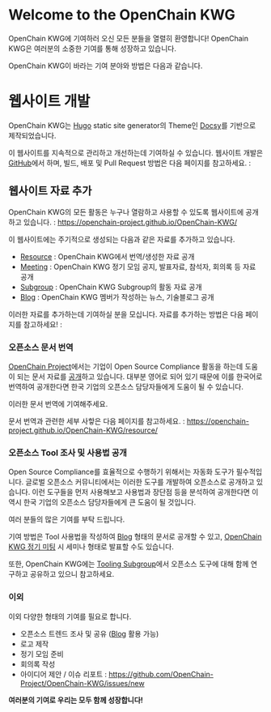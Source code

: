 # Welcome to the OpenChain KWG

OpenChain KWG에 기여하러 오신 모든 분들을 열렬히 환영합니다! OpenChain KWG은 여러분의 소중한 기여를 통해 성장하고 있습니다. 

OpenChain KWG이 바라는 기여 분야와 방법은 다음과 같습니다. 

# 웹사이트 개발

OpenChain KWG는 [Hugo](https://gohugo.io/) static site generator의 Theme인 [Docsy](https://www.docsy.dev/docs/)를 기반으로 제작되었습니다. 

이 웹사이트를 지속적으로 관리하고 개선하는데 기여하실 수 있습니다. 웹사이트 개발은 [GitHub](https://github.com/OpenChain-Project/OpenChain-KWG)에서 하며, 빌드, 배포 및 Pull Request 방법은 다음 페이지를 참고하세요. :  

## 웹사이트 자료 추가

OpenChain KWG의 모든 활동은 누구나 열람하고 사용할 수 있도록 웹사이트에 공개하고 있습니다. : https://openchain-project.github.io/OpenChain-KWG/

이 웹사이트에는 주기적으로 생성되는 다음과 같은 자료를 추가하고 있습니다. 

* [Resource](https://openchain-project.github.io/OpenChain-KWG/resource/) : OpenChain KWG에서 번역/생성한 자료 공개
* [Meeting](https://openchain-project.github.io/OpenChain-KWG/meeting/) : OpenChain KWG 정기 모임 공지, 발표자료, 참석자, 회의록 등 자료 공개
* [Subgroup](https://openchain-project.github.io/OpenChain-KWG/subgroup/) : OpenChain KWG Subgroup의 활동 자료 공개
* [Blog](https://openchain-project.github.io/OpenChain-KWG/blog/) : OpenChain KWG 멤버가 작성하는 뉴스, 기술블로그 공개

이러한 자료를 추가하는데 기여하실 분을 모십니다. 자료를 추가하는 방법은 다음 페이지를 참고하세요! : 

### 오픈소스 문서 번역

[OpenChain Project](https://www.openchainproject.org/)에서는 기업이 Open Source Compliance 활동을 하는데 도움이 되는 문서 자료를 [공개](https://www.openchainproject.org/resources)하고 있습니다. 대부분 영어로 되어 있기 때문에 이를 한국어로 번역하여 공개한다면 한국 기업의 오픈소스 담당자들에게 도움이 될 수 있습니다. 

이러한 문서 번역에 기여해주세요. 

문서 번역과 관련한 세부 사핳은 다음 페이지를 참고하세요. : https://openchain-project.github.io/OpenChain-KWG/resource/

### 오픈소스 Tool 조사 및 사용법 공개

Open Source Compliance를 효율적으로 수행하기 위해서는 자동화 도구가 필수적입니다. 글로벌 오픈소스 커뮤니티에서는 이러한 도구를 개발하여 오픈소스로 공개하고 있습니다. 이런 도구들을 먼저 사용해보고 사용법과 장단점 등을 분석하여 공개한다면 이 역시 한국 기업의 오픈소스 담당자들에게 큰 도움이 될 것입니다. 

여러 분들의 많은 기여를 부탁 드립니다. 

기여 방법은 Tool 사용법을 작성하여 [Blog](https://openchain-project.github.io/OpenChain-KWG/blog/) 형태의 문서로 공개할 수 있고, [OpenChain KWG 정기 미팅](https://openchain-project.github.io/OpenChain-KWG/meeting/) 시 세미나 형태로 발표할 수도 있습니다. 

또한, OpenChain KWG에는 [Tooling Subgroup](https://openchain-project.github.io/OpenChain-KWG/subgroup/tooling/)에서 오픈소스 도구에 대해 함께 연구하고 공유하고 있으니 참고하세요. 

### 이외

이외 다양한 형태의 기여를 필요로 합니다. 

* 오픈소스 트렌드 조사 및 공유 ([Blog](https://openchain-project.github.io/OpenChain-KWG/blog/) 활용 가능)
* 로고 제작
* 정기 모임 준비
* 회의록 작성
* 아이디어 제안 / 이슈 리포트 : https://github.com/OpenChain-Project/OpenChain-KWG/issues/new


**여러분의 기여로 우리는 모두 함께 성장합니다!**
